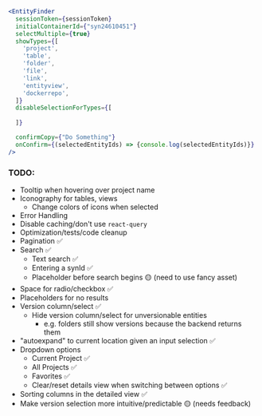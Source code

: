 ```jsx
<EntityFinder 
  sessionToken={sessionToken}
  initialContainerId={"syn24610451"}
  selectMultiple={true}
  showTypes={[
    'project',
    'table',
    'folder',
    'file',
    'link',
    'entityview',
    'dockerrepo',
  ]}
  disableSelectionForTypes={[
  
  ]}

  confirmCopy={"Do Something"}
  onConfirm={(selectedEntityIds) => {console.log(selectedEntityIds)}}
/>
```

### TODO:

* Tooltip when hovering over project name
* Iconography for tables, views
  * Change colors of icons when selected  
* Error Handling
* Disable caching/don't use `react-query`
* Optimization/tests/code cleanup
* Pagination ✅
* Search ✅
  * Text search ✅
  * Entering a synId ✅
  * Placeholder before search begins 🟡 (need to use fancy asset)
* Space for radio/checkbox ✅
* Placeholders for no results
* Version column/select ✅
  * Hide version column/select for unversionable entities
    * e.g. folders still show versions because the backend returns them
* "autoexpand" to current location given an input selection ✅
* Dropdown options
  * Current Project ✅
  * All Projects ✅
  * Favorites ✅
  * Clear/reset details view when switching between options ✅
* Sorting columns in the detailed view ✅
* Make version selection more intuitive/predictable 🟡 (needs feedback)
